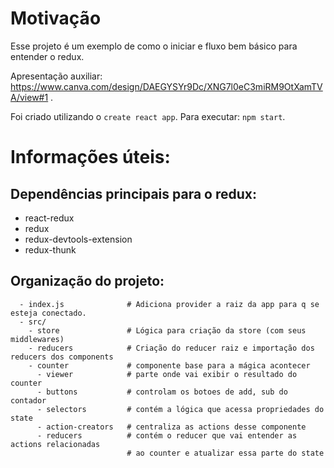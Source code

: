 # Motivação

Esse projeto é um exemplo de como o iniciar e fluxo bem básico para entender o redux.

Apresentação auxiliar: https://www.canva.com/design/DAEGYSYr9Dc/XNG7l0eC3miRM9OtXamTVA/view#1 .

Foi criado utilizando o `create react app`.
Para executar: `npm start`.

# Informações úteis:

## Dependências principais para o redux:

- react-redux
- redux
- redux-devtools-extension
- redux-thunk

## Organização do projeto:

```
  - index.js              # Adiciona provider a raiz da app para q se esteja conectado.
  - src/
    - store               # Lógica para criação da store (com seus middlewares)
    - reducers            # Criação do reducer raiz e importação dos reducers dos components
    - counter             # componente base para a mágica acontecer
      - viewer            # parte onde vai exibir o resultado do counter
      - buttons           # controlam os botoes de add, sub do contador
      - selectors         # contém a lógica que acessa propriedades do state
      - action-creators   # centraliza as actions desse componente
      - reducers          # contém o reducer que vai entender as actions relacionadas
                          # ao counter e atualizar essa parte do state

```
